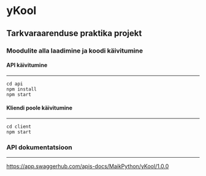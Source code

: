 # yKool

## Tarkvaraarenduse praktika projekt

### Moodulite alla laadimine ja koodi käivitumine

#### API käivitumine

---

```
cd api
npm install
npm start
```

#### Kliendi poole käivitumine

---

```
cd client
npm start
```

### API dokumentatsioon

---

https://app.swaggerhub.com/apis-docs/MaikPython/yKool/1.0.0
